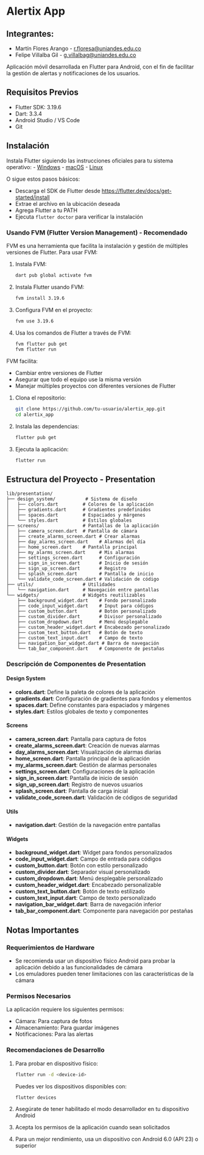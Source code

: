 # Alertix App

## Integrantes:

* Martín Flores Arango - r.floresa@uniandes.edu.co
* Felipe Villalba Gil - g.villalbag@uniandes.edu.co

Aplicación móvil desarrollada en Flutter para Android, con el fin de facilitar la gestión de alertas y notificaciones de los usuarios.

## Requisitos Previos

- Flutter SDK: 3.19.6
- Dart: 3.3.4
- Android Studio / VS Code
- Git

## Instalación

Instala Flutter siguiendo las instrucciones oficiales para tu sistema operativo:
    - [Windows](https://docs.flutter.dev/get-started/install/windows)
    - [macOS](https://docs.flutter.dev/get-started/install/macos) 
    - [Linux](https://docs.flutter.dev/get-started/install/linux)

   O sigue estos pasos básicos:
   - Descarga el SDK de Flutter desde https://flutter.dev/docs/get-started/install
   - Extrae el archivo en la ubicación deseada
   - Agrega Flutter a tu PATH
   - Ejecuta `flutter doctor` para verificar la instalación

### Usando FVM (Flutter Version Management) - Recomendado

FVM es una herramienta que facilita la instalación y gestión de múltiples versiones de Flutter. Para usar FVM:

1. Instala FVM:
   ```bash
   dart pub global activate fvm
   ```

2. Instala Flutter usando FVM:
   ```bash
   fvm install 3.19.6
   ```

3. Configura FVM en el proyecto:
   ```bash
   fvm use 3.19.6
   ```

4. Usa los comandos de Flutter a través de FVM:
   ```bash
   fvm flutter pub get
   fvm flutter run
   ```

FVM facilita:
- Cambiar entre versiones de Flutter
- Asegurar que todo el equipo use la misma versión
- Manejar múltiples proyectos con diferentes versiones de Flutter

1. Clona el repositorio:
    ```bash
    git clone https://github.com/tu-usuario/alertix_app.git
    cd alertix_app
    ```

2. Instala las dependencias:
    ```bash
    flutter pub get
    ```

3. Ejecuta la aplicación:
    ```bash
    flutter run
    ```

## Estructura del Proyecto - Presentation

```
lib/presentation/
├── design_system/           # Sistema de diseño
│   ├── colors.dart         # Colores de la aplicación
│   ├── gradients.dart      # Gradientes predefinidos
│   ├── spaces.dart         # Espaciados y márgenes
│   └── styles.dart         # Estilos globales
├── screens/                # Pantallas de la aplicación
│   ├── camera_screen.dart  # Pantalla de cámara
│   ├── create_alarms_screen.dart # Crear alarmas
│   ├── day_alarms_screen.dart    # Alarmas del día
│   ├── home_screen.dart    # Pantalla principal
│   ├── my_alarms_screen.dart     # Mis alarmas
│   ├── settings_screen.dart      # Configuración
│   ├── sign_in_screen.dart       # Inicio de sesión
│   ├── sign_up_screen.dart       # Registro
│   ├── splash_screen.dart        # Pantalla de inicio
│   └── validate_code_screen.dart # Validación de código
├── utils/                  # Utilidades
│   └── navigation.dart     # Navegación entre pantallas
└── widgets/                # Widgets reutilizables
    ├── background_widget.dart    # Fondo personalizado
    ├── code_input_widget.dart    # Input para códigos
    ├── custom_button.dart        # Botón personalizado
    ├── custom_divider.dart       # Divisor personalizado
    ├── custom_dropdown.dart      # Menú desplegable
    ├── custom_header_widget.dart # Encabezado personalizado
    ├── custom_text_button.dart   # Botón de texto
    ├── custom_text_input.dart    # Campo de texto
    ├── navigation_bar_widget.dart # Barra de navegación
    └── tab_bar_component.dart    # Componente de pestañas
```

### Descripción de Componentes de Presentation

#### Design System
- **colors.dart**: Define la paleta de colores de la aplicación
- **gradients.dart**: Configuración de gradientes para fondos y elementos
- **spaces.dart**: Define constantes para espaciados y márgenes
- **styles.dart**: Estilos globales de texto y componentes

#### Screens
- **camera_screen.dart**: Pantalla para captura de fotos
- **create_alarms_screen.dart**: Creación de nuevas alarmas
- **day_alarms_screen.dart**: Visualización de alarmas diarias
- **home_screen.dart**: Pantalla principal de la aplicación
- **my_alarms_screen.dart**: Gestión de alarmas personales
- **settings_screen.dart**: Configuraciones de la aplicación
- **sign_in_screen.dart**: Pantalla de inicio de sesión
- **sign_up_screen.dart**: Registro de nuevos usuarios
- **splash_screen.dart**: Pantalla de carga inicial
- **validate_code_screen.dart**: Validación de códigos de seguridad

#### Utils
- **navigation.dart**: Gestión de la navegación entre pantallas

#### Widgets
- **background_widget.dart**: Widget para fondos personalizados
- **code_input_widget.dart**: Campo de entrada para códigos
- **custom_button.dart**: Botón con estilo personalizado
- **custom_divider.dart**: Separador visual personalizado
- **custom_dropdown.dart**: Menú desplegable personalizado
- **custom_header_widget.dart**: Encabezado personalizable
- **custom_text_button.dart**: Botón de texto estilizado
- **custom_text_input.dart**: Campo de texto personalizado
- **navigation_bar_widget.dart**: Barra de navegación inferior
- **tab_bar_component.dart**: Componente para navegación por pestañas

## Notas Importantes

### Requerimientos de Hardware
- Se recomienda usar un dispositivo físico Android para probar la aplicación debido a las funcionalidades de cámara
- Los emuladores pueden tener limitaciones con las características de la cámara

### Permisos Necesarios
La aplicación requiere los siguientes permisos:
- Cámara: Para captura de fotos
- Almacenamiento: Para guardar imágenes
- Notificaciones: Para las alertas

### Recomendaciones de Desarrollo
1. Para probar en dispositivo físico:
    ```bash
    flutter run -d <device-id>
    ```
   Puedes ver los dispositivos disponibles con:
    ```bash
    flutter devices
    ```

2. Asegúrate de tener habilitado el modo desarrollador en tu dispositivo Android
3. Acepta los permisos de la aplicación cuando sean solicitados
4. Para un mejor rendimiento, usa un dispositivo con Android 6.0 (API 23) o superior

